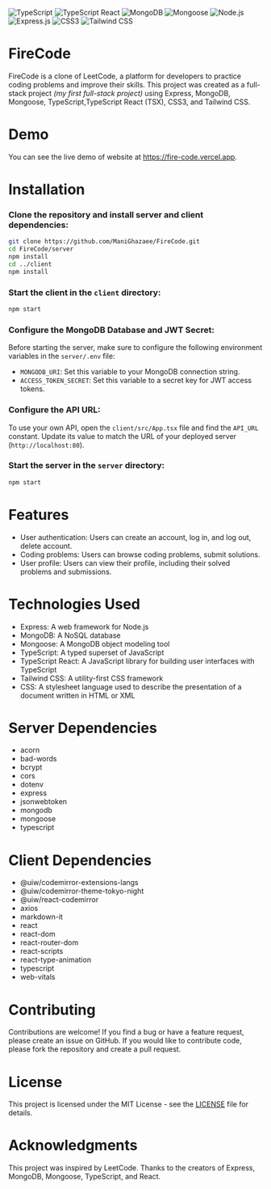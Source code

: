 ![TypeScript](https://img.shields.io/badge/typescript-%23007ACC.svg?style=for-the-badge&logo=typescript&logoColor=white)
![TypeScript React](https://img.shields.io/badge/typescript%20react-%2320232a.svg?style=for-the-badge&logo=react&logoColor=%2361DAFB)
![MongoDB](https://img.shields.io/badge/mongodb-%234ea94b.svg?style=for-the-badge&logo=mongodb&logoColor=white)
![Mongoose](https://img.shields.io/badge/mongoose-%234ea94b.svg?style=for-the-badge&logo=mongoose&logoColor=white)
![Node.js](https://img.shields.io/badge/node.js-%23339933.svg?style=for-the-badge&logo=node.js&logoColor=white)
![Express.js](https://img.shields.io/badge/express.js-%23404d59.svg?style=for-the-badge)
![CSS3](https://img.shields.io/badge/css3-%231572B6.svg?style=for-the-badge&logo=css3&logoColor=white)
![Tailwind CSS](https://img.shields.io/badge/tailwind%20css-%2338B2AC.svg?style=for-the-badge&logo=tailwind-css&logoColor=white)

# FireCode

FireCode is a clone of LeetCode, a platform for developers to practice coding problems and improve their skills. This project was created as a full-stack project _(my first full-stack project)_ using Express, MongoDB, Mongoose, TypeScript,TypeScript React (TSX), CSS3, and Tailwind CSS.

# Demo

You can see the live demo of website at https://fire-code.vercel.app.

# Installation

### Clone the repository and install server and client dependencies:

```bash
git clone https://github.com/ManiGhazaee/FireCode.git
cd FireCode/server
npm install
cd ../client
npm install
```

### Start the client in the `client` directory:

```bash
npm start
```

### Configure the MongoDB Database and JWT Secret:

Before starting the server, make sure to configure the following environment variables in the `server/.env` file:

-   `MONGODB_URI`: Set this variable to your MongoDB connection string.
-   `ACCESS_TOKEN_SECRET`: Set this variable to a secret key for JWT access tokens.

### Configure the API URL:

To use your own API, open the `client/src/App.tsx` file and find the `API_URL` constant. Update its value to match the URL of your deployed server (`http://localhost:80`).

### Start the server in the `server` directory:

```bash
npm start
```

# Features

-   User authentication: Users can create an account, log in, and log out, delete account.
-   Coding problems: Users can browse coding problems, submit solutions.
-   User profile: Users can view their profile, including their solved problems and submissions.

# Technologies Used

-   Express: A web framework for Node.js
-   MongoDB: A NoSQL database
-   Mongoose: A MongoDB object modeling tool
-   TypeScript: A typed superset of JavaScript
-   TypeScript React: A JavaScript library for building user interfaces with TypeScript
-   Tailwind CSS: A utility-first CSS framework
-   CSS: A stylesheet language used to describe the presentation of a document written in HTML or XML

# Server Dependencies

-   acorn
-   bad-words
-   bcrypt
-   cors
-   dotenv
-   express
-   jsonwebtoken
-   mongodb
-   mongoose
-   typescript

# Client Dependencies

-   @uiw/codemirror-extensions-langs
-   @uiw/codemirror-theme-tokyo-night
-   @uiw/react-codemirror
-   axios
-   markdown-it
-   react
-   react-dom
-   react-router-dom
-   react-scripts
-   react-type-animation
-   typescript
-   web-vitals

# Contributing

Contributions are welcome! If you find a bug or have a feature request, please create an issue on GitHub. If you would like to contribute code, please fork the repository and create a pull request.

# License

This project is licensed under the MIT License - see the [LICENSE](./LICENSE.md) file for details.

# Acknowledgments

This project was inspired by LeetCode.
Thanks to the creators of Express, MongoDB, Mongoose, TypeScript, and React.
